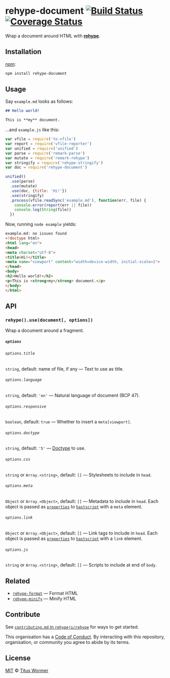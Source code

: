 # rehype-document [![Build Status][travis-badge]][travis] [![Coverage Status][codecov-badge]][codecov]

Wrap a document around HTML with [**rehype**][rehype].

## Installation

[npm][]:

```bash
npm install rehype-document
```

## Usage

Say `example.md` looks as follows:

```markdown
## Hello world!

This is **my** document.
```

...and `example.js` like this:

```javascript
var vfile = require('to-vfile')
var report = require('vfile-reporter')
var unified = require('unified')
var parse = require('remark-parse')
var mutate = require('remark-rehype')
var stringify = require('rehype-stringify')
var doc = require('rehype-document')

unified()
  .use(parse)
  .use(mutate)
  .use(doc, {title: 'Hi!'})
  .use(stringify)
  .process(vfile.readSync('example.md'), function(err, file) {
    console.error(report(err || file))
    console.log(String(file))
  })
```

Now, running `node example` yields:

```html
example.md: no issues found
<!doctype html>
<html lang="en">
<head>
<meta charset="utf-8">
<title>Hi!</title>
<meta name="viewport" content="width=device-width, initial-scale=1">
</head>
<body>
<h2>Hello world!</h2>
<p>This is <strong>my</strong> document.</p>
</body>
</html>
```

## API

### `rehype().use(document[, options])`

Wrap a document around a fragment.

##### `options`

###### `options.title`

`string`, default: name of file, if any — Text to use as title.

###### `options.language`

`string`, default: `'en'` — Natural language of document (BCP 47).

###### `options.responsive`

`boolean`, default: `true` — Whether to insert a `meta[viewport]`.

###### `options.doctype`

`string`, default: `'5'` — [Doctype][doctype] to use.

###### `options.css`

`string` or `Array.<string>`, default: `[]` — Stylesheets to include in `head`.

###### `options.meta`

`Object` or `Array.<Object>`, default: `[]` — Metadata to include in `head`.
Each object is passed as [`properties`][props] to [`hastscript`][h] with a `meta`
element.

###### `options.link`

`Object` or `Array.<Object>`, default: `[]` — Link tags to include in `head`.
Each object is passed as [`properties`][props] to [`hastscript`][h] with a `link`
element.

###### `options.js`

`string` or `Array.<string>`, default: `[]` — Scripts to include at end of
`body`.

## Related

*   [`rehype-format`](https://github.com/rehypejs/rehype-format)
    — Format HTML
*   [`rehype-minify`](https://github.com/rehypejs/rehype-minify)
    — Minify HTML

## Contribute

See [`contributing.md` in `rehypejs/rehype`][contributing] for ways to get
started.

This organisation has a [Code of Conduct][coc].  By interacting with this
repository, organisation, or community you agree to abide by its terms.

## License

[MIT][license] © [Titus Wormer][author]

<!-- Definitions -->

[travis-badge]: https://img.shields.io/travis/rehypejs/rehype-document.svg

[travis]: https://travis-ci.org/rehypejs/rehype-document

[codecov-badge]: https://img.shields.io/codecov/c/github/rehypejs/rehype-document.svg

[codecov]: https://codecov.io/github/rehypejs/rehype-document

[npm]: https://docs.npmjs.com/cli/install

[license]: LICENSE

[author]: http://wooorm.com

[rehype]: https://github.com/rehypejs/rehype

[doctype]: https://github.com/wooorm/doctype

[contributing]: https://github.com/rehypejs/rehype/blob/master/contributing.md

[coc]: https://github.com/rehypejs/rehype/blob/master/code-of-conduct.md

[props]: https://github.com/syntax-tree/hastscript#hselector-properties-children

[h]: https://github.com/syntax-tree/hastscript

